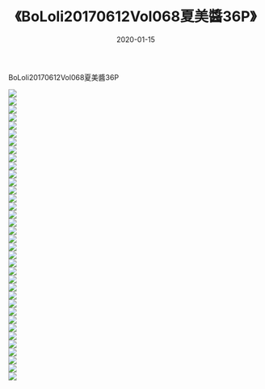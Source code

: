 ﻿---
layout: post
title:  《BoLoli20170612Vol068夏美醬36P》
date:   2020-01-15
img: http://pic.660000.xyz/1:/性感/2020/BoLoli20170612Vol068夏美醬36P/000.jpg
categories: [美女, 清纯, 唯美]
---

BoLoli20170612Vol068夏美醬36P

  ![](http://pic.660000.xyz/1:/性感/2020/BoLoli20170612Vol068夏美醬36P/001.jpg) <br> ![](http://pic.660000.xyz/1:/性感/2020/BoLoli20170612Vol068夏美醬36P/002.jpg) <br> ![](http://pic.660000.xyz/1:/性感/2020/BoLoli20170612Vol068夏美醬36P/003.jpg) <br> ![](http://pic.660000.xyz/1:/性感/2020/BoLoli20170612Vol068夏美醬36P/004.jpg) <br> ![](http://pic.660000.xyz/1:/性感/2020/BoLoli20170612Vol068夏美醬36P/005.jpg) <br> ![](http://pic.660000.xyz/1:/性感/2020/BoLoli20170612Vol068夏美醬36P/006.jpg) <br> ![](http://pic.660000.xyz/1:/性感/2020/BoLoli20170612Vol068夏美醬36P/007.jpg) <br> ![](http://pic.660000.xyz/1:/性感/2020/BoLoli20170612Vol068夏美醬36P/008.jpg) <br> ![](http://pic.660000.xyz/1:/性感/2020/BoLoli20170612Vol068夏美醬36P/009.jpg) <br> ![](http://pic.660000.xyz/1:/性感/2020/BoLoli20170612Vol068夏美醬36P/010.jpg) <br> ![](http://pic.660000.xyz/1:/性感/2020/BoLoli20170612Vol068夏美醬36P/011.jpg) <br> ![](http://pic.660000.xyz/1:/性感/2020/BoLoli20170612Vol068夏美醬36P/012.jpg) <br> ![](http://pic.660000.xyz/1:/性感/2020/BoLoli20170612Vol068夏美醬36P/013.jpg) <br> ![](http://pic.660000.xyz/1:/性感/2020/BoLoli20170612Vol068夏美醬36P/014.jpg) <br> ![](http://pic.660000.xyz/1:/性感/2020/BoLoli20170612Vol068夏美醬36P/015.jpg) <br> ![](http://pic.660000.xyz/1:/性感/2020/BoLoli20170612Vol068夏美醬36P/016.jpg) <br> ![](http://pic.660000.xyz/1:/性感/2020/BoLoli20170612Vol068夏美醬36P/017.jpg) <br> ![](http://pic.660000.xyz/1:/性感/2020/BoLoli20170612Vol068夏美醬36P/018.jpg) <br> ![](http://pic.660000.xyz/1:/性感/2020/BoLoli20170612Vol068夏美醬36P/019.jpg) <br> ![](http://pic.660000.xyz/1:/性感/2020/BoLoli20170612Vol068夏美醬36P/020.jpg) <br> ![](http://pic.660000.xyz/1:/性感/2020/BoLoli20170612Vol068夏美醬36P/021.jpg) <br> ![](http://pic.660000.xyz/1:/性感/2020/BoLoli20170612Vol068夏美醬36P/022.jpg) <br> ![](http://pic.660000.xyz/1:/性感/2020/BoLoli20170612Vol068夏美醬36P/023.jpg) <br> ![](http://pic.660000.xyz/1:/性感/2020/BoLoli20170612Vol068夏美醬36P/024.jpg) <br> ![](http://pic.660000.xyz/1:/性感/2020/BoLoli20170612Vol068夏美醬36P/025.jpg) <br> ![](http://pic.660000.xyz/1:/性感/2020/BoLoli20170612Vol068夏美醬36P/026.jpg) <br> ![](http://pic.660000.xyz/1:/性感/2020/BoLoli20170612Vol068夏美醬36P/027.jpg) <br> ![](http://pic.660000.xyz/1:/性感/2020/BoLoli20170612Vol068夏美醬36P/028.jpg) <br> ![](http://pic.660000.xyz/1:/性感/2020/BoLoli20170612Vol068夏美醬36P/029.jpg) <br> ![](http://pic.660000.xyz/1:/性感/2020/BoLoli20170612Vol068夏美醬36P/030.jpg) <br> ![](http://pic.660000.xyz/1:/性感/2020/BoLoli20170612Vol068夏美醬36P/031.jpg) <br> ![](http://pic.660000.xyz/1:/性感/2020/BoLoli20170612Vol068夏美醬36P/032.jpg) <br> ![](http://pic.660000.xyz/1:/性感/2020/BoLoli20170612Vol068夏美醬36P/033.jpg) <br> ![](http://pic.660000.xyz/1:/性感/2020/BoLoli20170612Vol068夏美醬36P/034.jpg) <br> ![](http://pic.660000.xyz/1:/性感/2020/BoLoli20170612Vol068夏美醬36P/035.jpg) <br> ![](http://pic.660000.xyz/1:/性感/2020/BoLoli20170612Vol068夏美醬36P/036.jpg) <br>
